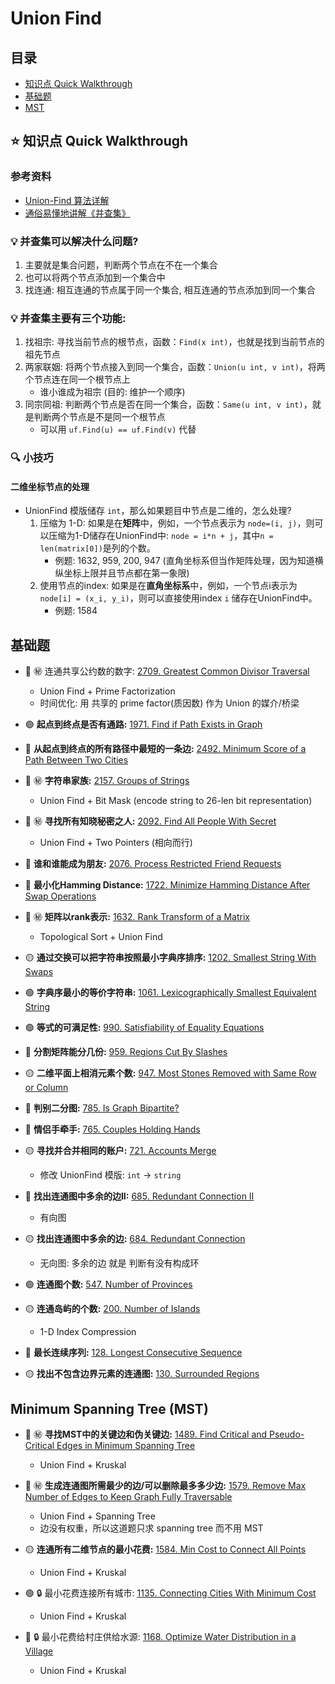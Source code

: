 # Union Find

## 目录
* [知识点 Quick Walkthrough](#star-知识点-quick-walkthrough)
* [基础题](#基础题)
* [MST](#minimum-spanning-tree-mst)

## :star: 知识点 Quick Walkthrough
### 参考资料
* [Union-Find 算法详解](https://github.com/labuladong/fucking-algorithm/blob/master/%E7%AE%97%E6%B3%95%E6%80%9D%E7%BB%B4%E7%B3%BB%E5%88%97/UnionFind%E7%AE%97%E6%B3%95%E8%AF%A6%E8%A7%A3.md)
* [通俗易懂地讲解《并查集》](https://zhuanlan.zhihu.com/p/125604577)

### :bulb: 并查集可以解决什么问题?
1. 主要就是集合问题，判断两个节点在不在一个集合
2. 也可以将两个节点添加到一个集合中
3. 找连通: 相互连通的节点属于同一个集合, 相互连通的节点添加到同一个集合

### :bulb: 并查集主要有三个功能:
1. 找祖宗: 寻找当前节点的根节点，函数：`Find(x int)`，也就是找到当前节点的祖先节点
2. 两家联姻: 将两个节点接入到同一个集合，函数：`Union(u int, v int)`，将两个节点连在同一个根节点上
    * 谁小谁成为祖宗 (目的: 维护一个顺序)
3. 同宗同祖: 判断两个节点是否在同一个集合，函数：`Same(u int, v int)`，就是判断两个节点是不是同一个根节点
    * 可以用 `uf.Find(u) == uf.Find(v)` 代替

### :mag: 小技巧
#### 二维坐标节点的处理
* UnionFind 模版储存 `int`，那么如果题目中节点是二维的，怎么处理?
    1. 压缩为 1-D: 如果是在**矩阵**中，例如，一个节点表示为 `node=(i, j)`，则可以压缩为1-D储存在UnionFind中: `node = i*n + j`，其中`n = len(matrix[0])`是列的个数。
        * 例题: 1632, 959, 200, 947 (直角坐标系但当作矩阵处理，因为知道横纵坐标上限并且节点都在第一象限)
    2. 使用节点的index: 如果是在**直角坐标系**中，例如，一个节点i表示为 `node[i] = (x_i, y_i)`，则可以直接使用index `i` 储存在UnionFind中。
        * 例题: 1584

## 基础题

* :red_circle: :secret: 连通共享公约数的数字: [2709. Greatest Common Divisor Traversal](https://github.com/szhou12/leetcode-go/tree/main/leetcode/2709-Greatest-Common-Divisor-Traversal)
    * Union Find + Prime Factorization
    * 时间优化: 用 共享的 prime factor(质因数) 作为 Union 的媒介/桥梁

* :green_circle: **起点到终点是否有通路:** [1971. Find if Path Exists in Graph](https://github.com/szhou12/leetcode-go/tree/main/leetcode/1971-Find-if-Path-Exists-in-Graph)

* :red_circle: **从起点到终点的所有路径中最短的一条边:** [2492. Minimum Score of a Path Between Two Cities](https://github.com/szhou12/leetcode-go/tree/main/leetcode/2492-Minimum-Score-of-a-Path-Between-Two-Cities)

* :red_circle: :secret: **字符串家族:** [2157. Groups of Strings](https://github.com/szhou12/leetcode-go/tree/main/leetcode/2157-Groups-of-Strings)
	* Union Find + Bit Mask (encode string to 26-len bit representation)

* :red_circle: :secret: **寻找所有知晓秘密之人:** [2092. Find All People With Secret](https://github.com/szhou12/leetcode-go/tree/main/leetcode/2092-Find-All-People-With-Secret)
    * Union Find + Two Pointers (相向而行)

* :red_circle: **谁和谁能成为朋友:** [2076. Process Restricted Friend Requests](https://github.com/szhou12/leetcode-go/tree/main/leetcode/2076-Process-Restricted-Friend-Requests)

* :red_circle: **最小化Hamming Distance:** [1722. Minimize Hamming Distance After Swap Operations](https://github.com/szhou12/leetcode-go/tree/main/leetcode/1722-Minimize-Hamming-Distance-After-Swap-Operations)

* :red_circle: :secret: **矩阵以rank表示:** [1632. Rank Transform of a Matrix](https://github.com/szhou12/leetcode-go/tree/main/leetcode/1632-Rank-Transform-of-a-Matrix)
    * Topological Sort + Union Find

* :yellow_circle: **通过交换可以把字符串按照最小字典序排序:** [1202. Smallest String With Swaps](https://github.com/szhou12/leetcode-go/tree/main/leetcode/1202-Smallest-String-With-Swaps)

* :green_circle: **字典序最小的等价字符串:** [1061. Lexicographically Smallest Equivalent String](https://github.com/szhou12/leetcode-go/tree/main/leetcode/1061-Lexicographically-Smallest-Equivalent-String)

* :green_circle: **等式的可满足性:** [990. Satisfiability of Equality Equations](https://github.com/szhou12/leetcode-go/tree/main/leetcode/0990-Satisfiability-of-Equality-Equations)

* :red_circle: **分割矩阵能分几份:** [959. Regions Cut By Slashes](https://github.com/szhou12/leetcode-go/tree/main/leetcode/0959-Regions-Cut-By-Slashes)

* :yellow_circle: **二维平面上相消元素个数:** [947. Most Stones Removed with Same Row or Column](https://github.com/szhou12/leetcode-go/tree/main/leetcode/0947-Most-Stones-Removed-with-Same-Row-or-Column)

* :red_circle: **判别二分图:** [785. Is Graph Bipartite?](https://github.com/szhou12/leetcode-go/tree/main/leetcode/0785-Is-Graph-Bipartite)

* :red_circle: **情侣手牵手:** [765. Couples Holding Hands](https://github.com/szhou12/leetcode-go/tree/main/leetcode/0765-Couples-Holding-Hands)

* :yellow_circle: **寻找并合并相同的账户:** [721. Accounts Merge](https://github.com/szhou12/leetcode-go/tree/main/leetcode/0721-Accounts-Merge)
    * 修改 UnionFind 模版: `int` -> `string`

* :red_circle: **找出连通图中多余的边II:** [685. Redundant Connection II](https://github.com/szhou12/leetcode-go/tree/main/leetcode/0685-Redundant-Connection-II)
    * 有向图

* :yellow_circle: **找出连通图中多余的边:** [684. Redundant Connection](https://github.com/szhou12/leetcode-go/tree/main/leetcode/0684-Redundant-Connection)
    * 无向图: 多余的边 就是 判断有没有构成环

* :green_circle: **连通图个数:** [547. Number of Provinces](https://github.com/szhou12/leetcode-go/tree/main/leetcode/0547-Number-of-Provinces)

* :yellow_circle: **连通岛屿的个数:** [200. Number of Islands]()
    * 1-D Index Compression

* :red_circle: **最长连续序列:** [128. Longest Consecutive Sequence]()

* :yellow_circle: **找出不包含边界元素的连通图:** [130. Surrounded Regions]()

## Minimum Spanning Tree (MST)
* :red_circle: :secret: **寻找MST中的关键边和伪关键边:** [1489. Find Critical and Pseudo-Critical Edges in Minimum Spanning Tree]()
    * Union Find + Kruskal

* :red_circle: :secret: **生成连通图所需最少的边/可以删除最多多少边:** [1579. Remove Max Number of Edges to Keep Graph Fully Traversable]()
    * Union Find + Spanning Tree
    * 边没有权重，所以这道题只求 spanning tree 而不用 MST

* :yellow_circle: **连通所有二维节点的最小花费:** [1584. Min Cost to Connect All Points]()
    * Union Find + Kruskal

* :green_circle: :lock: 最小花费连接所有城市: [1135. Connecting Cities With Minimum Cost]()
    * Union Find + Kruskal

* :red_circle: :lock: 最小花费给村庄供给水源: [1168. Optimize Water Distribution in a Village]()
    * Union Find + Kruskal
